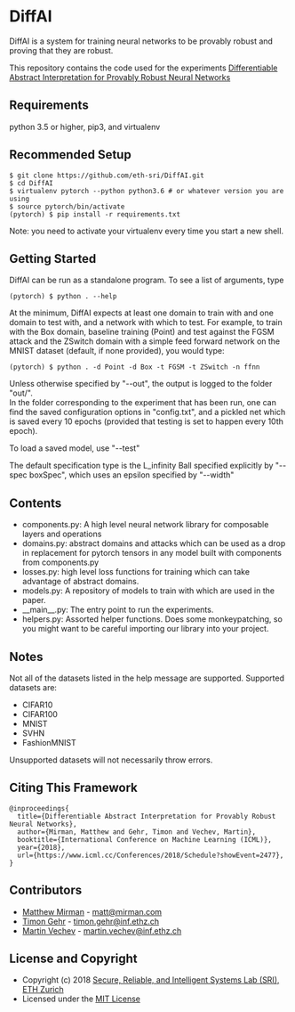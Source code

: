 DiffAI
======

DiffAI is a system for training neural networks to be provably robust and proving that they are robust.

This repository contains the code used for the experiments [Differentiable Abstract Interpretation for Provably Robust Neural Networks](http://proceedings.mlr.press/v80/mirman18b.html)

Requirements 
------------

python 3.5 or higher, pip3, and virtualenv

Recommended Setup 
-----------------

```
$ git clone https://github.com/eth-sri/DiffAI.git
$ cd DiffAI
$ virtualenv pytorch --python python3.6 # or whatever version you are using
$ source pytorch/bin/activate
(pytorch) $ pip install -r requirements.txt
```

Note: you need to activate your virtualenv every time you start a new shell.

Getting Started
---------------

DiffAI can be run as a standalone program.  To see a list of arguments, type 

```
(pytorch) $ python . --help
```

At the minimum, DiffAI expects at least one domain to train with and one domain to test with, and a network with which to test.  For example, to train with the Box domain, baseline training (Point) and test against the FGSM attack and the ZSwitch domain with a simple feed forward network on the MNIST dataset (default, if none provided), you would type:

```
(pytorch) $ python . -d Point -d Box -t FGSM -t ZSwitch -n ffnn
```

Unless otherwise specified by "--out", the output is logged to the folder "out/".  
In the folder corresponding to the experiment that has been run, one can find the saved configuration options in 
"config.txt", and a pickled net which is saved every 10 epochs (provided that testing is set to happen every 10th epoch).

To load a saved model, use "--test"

The default specification type is the L_infinity Ball specified explicitly by "--spec boxSpec", 
which uses an epsilon specified by "--width"

Contents
--------

* components.py: A high level neural network library for composable layers and operations
* domains.py: abstract domains and attacks which can be used as a drop in replacement for pytorch tensors in any model built with components from components.py
* losses.py: high level loss functions for training which can take advantage of abstract domains.
* models.py: A repository of models to train with which are used in the paper.
* \_\_main\_\_.py: The entry point to run the experiments.
* helpers.py: Assorted helper functions.  Does some monkeypatching, so you might want to be careful importing our library into your project.

Notes
-----

Not all of the datasets listed in the help message are supported.  Supported datasets are:

* CIFAR10
* CIFAR100
* MNIST
* SVHN
* FashionMNIST

Unsupported datasets will not necessarily throw errors.

Citing This Framework
---------------------

```
@inproceedings{
  title={Differentiable Abstract Interpretation for Provably Robust Neural Networks},
  author={Mirman, Matthew and Gehr, Timon and Vechev, Martin},
  booktitle={International Conference on Machine Learning (ICML)},
  year={2018},
  url={https://www.icml.cc/Conferences/2018/Schedule?showEvent=2477},
}
```

Contributors
------------

* [Matthew Mirman](https://www.mirman.com) - matt@mirman.com
* [Timon Gehr](https://www.sri.inf.ethz.ch/tg.php) - timon.gehr@inf.ethz.ch
* [Martin Vechev](https://www.sri.inf.ethz.ch/vechev.php) - martin.vechev@inf.ethz.ch

License and Copyright
---------------------

* Copyright (c) 2018 [Secure, Reliable, and Intelligent Systems Lab (SRI), ETH Zurich](https://www.sri.inf.ethz.ch/)
* Licensed under the [MIT License](https://opensource.org/licenses/MIT)
